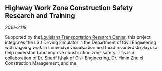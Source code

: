 ## Highway Work Zone Construction Safety Research and Training

*2016&ndash;2018*

Supported by the [Louisiana Transportation Research Center][ltrc], this project integrates the LSU Driving Simulator in the Department of Civil Engineering with ongoing work in immersive visualization and head mounted displays to help understand and improve construction zone safety. This is a collaboration of [Dr. Sherif Ishak][ishak] of Civil Engineering, [Dr. Yimin Zhu][zhu] of Construction Management, and me.

[ltrc]: http://www.ltrc.lsu.edu/
[ishak]: https://www.cee.lsu.edu/people/faculty/transportation/facstaff/sherif.ishak
[zhu]: https://www.cm.lsu.edu/people/faculty/facstaff/yimin.zhu


